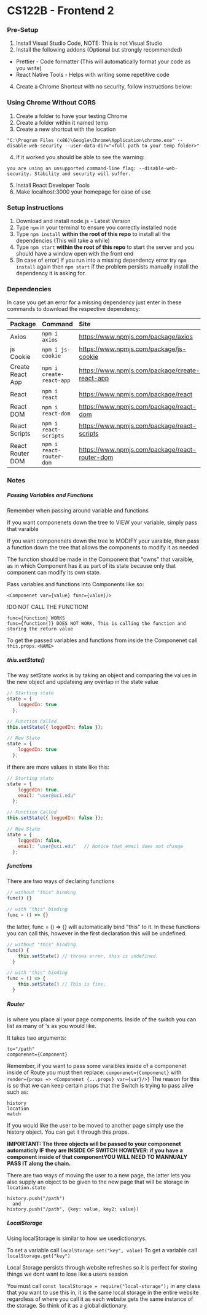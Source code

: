 # CS122B - Frontend 2

### Pre-Setup

1. Install Visual Studio Code, NOTE: This is not Visual Studio
2. Install the following addons (Optional but strongly recommended)
- Prettier - Code formatter (This will automatically format your code as you write)
- React Native Tools - Helps with writing some repetitive code
4. Create a Chrome Shortcut with no security, follow instructions below:

### Using Chrome Without CORS

1. Create a folder to have your testing Chrome
2. Create a folder within it named temp
3. Create a new shortcut with the location
~~~
"C:\Program Files (x86)\Google\Chrome\Application\chrome.exe" --disable-web-security --user-data-dir="<full path to your temp folder>"
~~~
4. If it worked you should be able to see the warning: 
~~~
you are using an unsupported command-line flag: --disable-web-security. Stability and security will suffer.
~~~
5. Install React Developer Tools
6. Make localhost:3000 your homepage for ease of use

### Setup instructions

1. Download and install node.js - Latest Version
2. Type `npm` in your terminal to ensure you correctly installed node
3. Type `npm install` **within the root of this repo** to install all the dependencies (This will take a while)
4. Type `npm start` **within the root of this repo** to start the server and you should have a window open with the front end
5. [In case of error] If you run into a missing dependency error try `npm install` again then `npm start` if the problem persists manually install the dependency it is asking for.

### Dependencies

In case you get an error for a missing dependency just enter in these commands to download the respective dependency:

| Package          | Command                  | Site                                           |
| :--------------- | :----------------------- | :--------------------------------------------- |
| Axios            | `npm i axios`            | https://www.npmjs.com/package/axios            |
| js Cookie        | `npm i js-cookie`        | https://www.npmjs.com/package/js-cookie        |
| Create React App | `npm i create-react-app` | https://www.npmjs.com/package/create-react-app |
| React            | `npm i react`            | https://www.npmjs.com/package/react            |
| React DOM        | `npm i react-dom`        | https://www.npmjs.com/package/react-dom        |
| React Scripts    | `npm i react-scripts`    | https://www.npmjs.com/package/react-scripts    |
| React Router DOM | `npm i react-router-dom` | https://www.npmjs.com/package/react-router-dom |

### Notes

##### Passing Variables and Functions

Remember when passing around variable and functions

If you want componenets down the tree to VIEW your variable, simply pass that varaible

If you want componenets down the tree to MODIFY your varaible, then pass a function down the tree that allows the components to modify it as needed

The function should be made in the Component that "owns" that varaible, as in which Component has it as part of its state because only that component can modify its own state.

Pass variables and functions into Components like so:
~~~
<Componenet var={value} func={value}/>
~~~
!DO NOT CALL THE FUNCTION!
~~~
func={function} WORKS
func={function()} DOES NOT WORK, This is calling the function and storing the return value
~~~

To get the passed variables and functions from inside the Componenet call `this.props.<NAME>`

##### this.setState()

The way setState works is by taking an object and
comparing the values in the new object and updateing
any overlap in the state value

```javascript
// Starting state
state = { 
    loggedIn: true 
  };

// Function Called
this.setState({ loggedIn: false });

// New State
state = { 
    loggedIn: true 
  };
```

if there are more values in state like this:

```javascript
// Starting state
state = {
    loggedIn: true,
    email: "user@uci.edu"
  };

// Function Called
this.setState({ loggedIn: false });

// New State
state = {
    loggedIn: false,
    email: "user@uci.edu"   // Notice that email does not change
  };
```


##### functions

There are two ways of declaring functions

```javascript
// without "this" binding
func() {}

// with "this" binding
func = () => {}
```

the latter, func = () => {} will automatically
bind "this" to it. In these functions you can
call this, however in the first declaration
this will be undefined.

```javascript
// without "this" binding
func() {
    this.setState() // throws error, this is undefined.
  }

// with "this" binding
func = () => {
    this.setState() // This is fine.
  }
```


##### Router

<Switch> is where you place all your page components. Inside of the switch you can list
as many of <Route>'s as you would like.

It takes two arguments:
~~~
to="/path"
componenet={Component}
~~~

Remember, if you want to pass some varaibles inside of a componenet inside of Route you must then replace:
`componenet={Componenet}`
  with
`render={props => <Componenet {...props} var={var}/>}`
The reason for this is so that we can keep certain props that the Switch is trying to pass alive such as:
~~~
history
location
match
~~~

If you would like the user to be moved to another page simply use the history object. You can get it through this.props. 

**IMPORTANT: The three objects will be passed to your componenet automaticly IF they are INSIDE OF SWITCH**
**HOWEVER: if you have a component inside of that componentYOU WILL NEED TO MANNUALY PASS IT along the chain.**

There are two ways of moving the user to a new page, the latter lets you also supply an object to be given to the new page that will be storage in `location.state`

~~~
history.push("/path") 
  and 
history.push("/path", {key: value, key2: value})
~~~

##### LocalStorage

Using localStorage is similar to how we usedictionarys. 

To set a variable call `localStorage.set("key", value)`
To get a variable call `localStorage.get("key")`

Local Storage persists through website refreshes so it is perfect for storing things we dont want to lose like a users session

You must call `const localStorage = require("local-storage");` in any class that you want to use this in, it is the same local storage in the entire website regardless of where you call it as each website gets the same instance of the storage. So think of it as a global dictionary.
